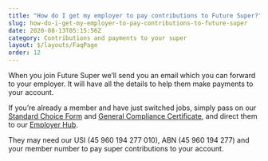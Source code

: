 ```yaml
---
title: "How do I get my employer to pay contributions to Future Super?"
slug: how-do-i-get-my-employer-to-pay-contributions-to-future-super
date: 2020-08-13T05:15:56Z
category: Contributions and payments to your super
layout: $/layouts/FaqPage
order: 12
---
```


When you join Future Super we’ll send you an email which you can forward to your employer. It will have all the details to help them make payments to your account.

If you’re already a member and have just switched jobs, simply pass on our [Standard Choice Form](https://www.futuresuper.com.au/standardchoiceform) and [General Compliance Certificate](https://www.futuresuper.com.au/generalcompliancecertificate), and direct them to our [Employer Hub](https://www.futuresuper.com.au/employers).

They may need our USI (45 960 194 277 010), ABN (45 960 194 277) and your member number to pay super contributions to your account.
